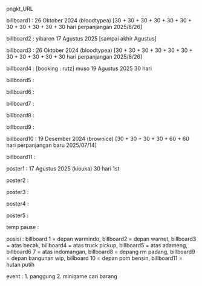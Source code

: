 pngkt_URL


billboard1 : 26 Oktober 2024 (bloodtypea) [30 + 30 + 30 + 30 + 30 + 30 + 30 + 30 + 30 + 30 + 30 hari perpanjangan 2025/8/26]

billboard2 : yibaron 17 Agustus 2025 [sampai akhir Agustus]

billboard3 : 26 Oktober 2024 (bloodtypea) [30 + 30 + 30 + 30 + 30 + 30 + 30 + 30 + 30 + 30 + 30 hari perpanjangan 2025/8/26]

billboard4 :  [booking : rutz] muso 19 Agustus 2025 30 hari

billboard5 :

billboard6 : 

billboard7 : 

billboard8 :

billboard9 : 

billboard10 : 19 Desember 2024 (brownice) [30 + 30 + 30 + 30 + 60 + 60 hari perpanjangan baru 2025/07/14] 

billboard11 : 

poster1 : 17 Agustus 2025 (kiouka) 30 hari 1st

poster2 :

poster3 : 

poster4 :

poster5 : 

temp pause : 

posisi :
billboard 1 = depan warmindo, billboard2 = depan warnet, billboard3 = atas becak, billboard4 = atas truck pickup, billboard5 = atas adameng, billboard6 7 = atas indomangan, billboard8 = depang rm padang, billboard9 = depan bangunan wip, billboard 10 = depan pom bensin, billboard11 = hutan putih

event : 1. panggung 2. minigame cari barang
